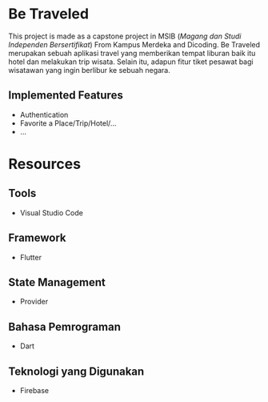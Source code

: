 # Be Traveled

This project is made as a capstone project in MSIB (_Magang dan Studi Independen Bersertifikat_) From Kampus Merdeka and Dicoding.
Be Traveled merupakan sebuah aplikasi travel yang memberikan tempat liburan baik itu hotel dan melakukan trip wisata. Selain itu, adapun fitur tiket pesawat bagi wisatawan yang ingin berlibur ke sebuah negara.

## Implemented Features
- Authentication
- Favorite a Place/Trip/Hotel/...
- ...

# Resources

## Tools
- Visual Studio Code

## Framework
- Flutter

## State Management
- Provider

## Bahasa Pemrograman
- Dart

## Teknologi yang Digunakan
- Firebase

